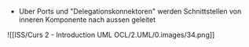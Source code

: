 
- Uber Ports und "Delegationskonnektoren" werden Schnittstellen von inneren Komponente nach aussen geleitet

![[ISS/Curs 2 - Introduction UML OCL/2.UML/0.images/34.png]]
